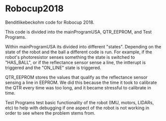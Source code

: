 # Robocup2018
Benditlikebeckohm code for Robocup 2018.

This code is divided into the mainProgramUSA, QTR_EEPROM, and Test Programs. 

Within mainProgramUSA its divided into different "states". Depending on the state of the robot and the ball a different code is run. For example, if the robot's photoresistor senses something the state is switched to "HAS_BALL", or if the reflectance sensor sense a line, the intterupt is triggered and the "ON_LINE" state is triggered.

QTR_EEPROM stores the values that qualify as the reflectance sensor sensing a line in EEPROM. We did this because the time it took to calibrate the QTR every time was too long, and it became stressful to calibrate in time.

Test Programs test basic functionality of the robot (IMU, motors, LIDARs, etc) to help with debugging if one aspect of the robot is not working in order to see where the problem stems from.
